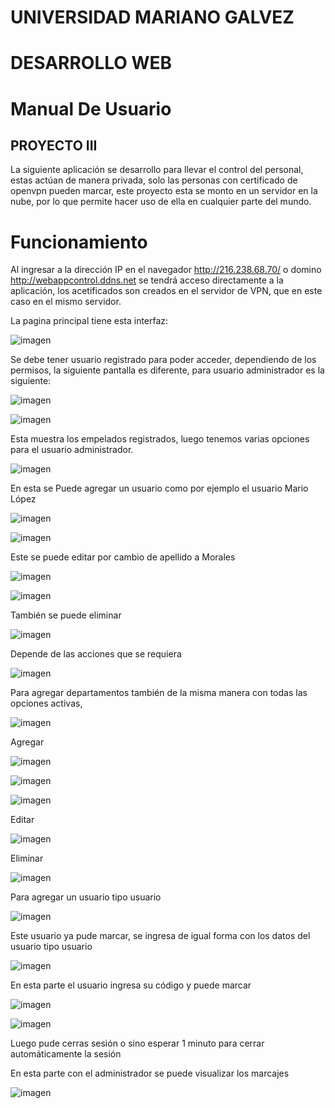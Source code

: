 # UNIVERSIDAD MARIANO GALVEZ

# DESARROLLO WEB

# Manual De Usuario

## PROYECTO III

La siguiente aplicación se desarrollo para llevar el control del personal, estas actúan de manera privada, solo las personas con certificado de openvpn pueden marcar, este proyecto esta se monto en un servidor en la nube, por lo que permite hacer uso de ella en cualquier parte del mundo.

# Funcionamiento

Al ingresar a la dirección IP en el navegador http://216.238.68.70/ o domino http://webappcontrol.ddns.net se tendrá acceso directamente a la aplicación, los acetificados son creados en el servidor de VPN, que en este caso en el mismo servidor.

La pagina principal tiene esta interfaz:

![imagen](https://user-images.githubusercontent.com/99605908/199653606-8fa00d26-df3d-47c8-b479-b4546852d680.png)


Se debe tener usuario registrado para poder acceder, dependiendo de los permisos, la siguiente pantalla es diferente, para usuario administrador es la siguiente:

![imagen](https://user-images.githubusercontent.com/99605908/199652613-cebb9aa1-5fde-449c-93bb-f485ab3d06cf.png)

![imagen](https://user-images.githubusercontent.com/99605908/199653760-fb68e9ac-e0f0-4768-93e3-4ad117d57501.png)


Esta muestra los empelados registrados, luego tenemos varias opciones para el usuario administrador.

![imagen](https://user-images.githubusercontent.com/99605908/199652674-f802a532-4a5e-4033-8182-76dca167efd5.png)


En esta se Puede agregar un usuario como por ejemplo el usuario Mario López

![imagen](https://user-images.githubusercontent.com/99605908/199652712-9fd379c5-2f71-481e-8b04-0ff9e773e052.png)

![imagen](https://user-images.githubusercontent.com/99605908/199652759-8889fd08-6fe1-4267-be10-059246d451c6.png)


Este se puede editar por cambio de apellido a Morales

![imagen](https://user-images.githubusercontent.com/99605908/199652804-ca5e802b-f078-408e-a5ad-5900da86b8a3.png)

![imagen](https://user-images.githubusercontent.com/99605908/199652825-c1e8cb4e-d30a-4d46-81a3-b180c3607ac1.png)


También se puede eliminar

![imagen](https://user-images.githubusercontent.com/99605908/199652892-6b7e4f05-02c6-4e46-9713-a772ce9b991a.png)

Depende de las acciones que se requiera

![imagen](https://user-images.githubusercontent.com/99605908/199652920-a75cbdf6-da6a-4f15-b6f5-c30a38697e51.png)


Para agregar departamentos también de la misma manera con todas las opciones activas,

![imagen](https://user-images.githubusercontent.com/99605908/199652955-d6cd66a4-8c37-4aaa-8e49-70c94f8a88d6.png)


Agregar

![imagen](https://user-images.githubusercontent.com/99605908/199652999-7f66d468-f23c-4e55-8bd3-2bc7b521a1a1.png)

![imagen](https://user-images.githubusercontent.com/99605908/199653082-147dfd84-451e-43a7-ace5-8ea14880150a.png)

![imagen](https://user-images.githubusercontent.com/99605908/199653134-643c296c-b850-4e81-bb7e-f4a3f3a8777b.png)


Editar

![imagen](https://user-images.githubusercontent.com/99605908/199653182-becc194d-4ccb-4abd-b4fe-08c52f92e69e.png)


Eliminar

![imagen](https://user-images.githubusercontent.com/99605908/199653200-5eb1e3f7-ee91-4307-8cb2-3509527265d3.png)


Para agregar un usuario tipo usuario

![imagen](https://user-images.githubusercontent.com/99605908/199653336-4c4584ad-8435-4e33-be4d-478effd767c8.png)


Este usuario ya pude marcar, se ingresa de igual forma con los datos del usuario tipo usuario

![imagen](https://user-images.githubusercontent.com/99605908/199653381-83617014-b1d2-476f-8ed2-0e32b70a8c90.png)


En esta parte el usuario ingresa su código y puede marcar

![imagen](https://user-images.githubusercontent.com/99605908/199653411-5f5bae15-dd63-4e4a-bc8f-bea467483b8d.png)

![imagen](https://user-images.githubusercontent.com/99605908/199653441-58ba1520-468e-4b9a-9188-bb1a4bcd7268.png)


Luego pude cerras sesión o sino esperar 1 minuto para cerrar automáticamente la sesión

En esta parte con el administrador se puede visualizar los marcajes

![imagen](https://user-images.githubusercontent.com/99605908/199653494-5bf4dc0c-b31f-43b2-a690-f7c1a97870bf.png)

